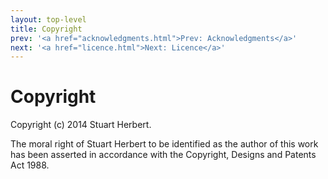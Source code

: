 ```yaml
---
layout: top-level
title: Copyright
prev: '<a href="acknowledgments.html">Prev: Acknowledgments</a>'
next: '<a href="licence.html">Next: Licence</a>'
---
```

# Copyright

Copyright (c) 2014 Stuart Herbert.

The moral right of Stuart Herbert to be identified as the author of this work has been asserted in accordance with the Copyright, Designs and Patents Act 1988.